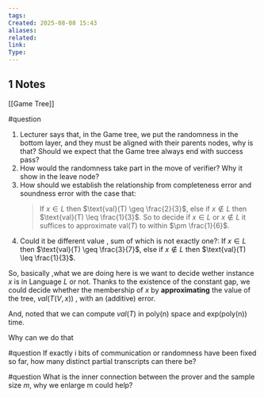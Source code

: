 ```yaml
---
tags: 
Created: 2025-08-08 15:43
aliases: 
related: 
link: 
Type:
---
```

## 1 Notes

[[Game Tree]] 

#question 
1. Lecturer says that, in the Game tree, we put the randomness in the bottom layer, and they must be aligned with their parents nodes, why is that? Should we expect that the Game tree always end with success pass?
2. How would the randomness take part in the move of verifier? Why it show in the leave node?
3. How should we establish the relationship from completeness error and soundness error with the case that:
	> If $x \in L$ then $\text{val}(T) \geq \frac{2}{3}$, else if $x \notin L$ then $\text{val}(T) \leq \frac{1}{3}$. 
	So to decide if $x \in L$ or $x \notin L$ it suffices to approximate $\text{val}(T)$ to within $\pm \frac{1}{6}$.
4. Could it be different value , sum of which is not exactly one?:
   If $x \in L$ then $\text{val}(T) \geq \frac{3}{7}$, else if $x \notin L$ then $\text{val}(T) \leq \frac{1}{3}$. 


So, basically ,what we are doing here is we want to decide wether instance $x$ is in Language $L$ or not.
Thanks to the existence of the constant gap, we could decide whether the membership of $x$ by **approximating** the value of the tree, $val(T(V,x))$ , with an (additive) error. 

And, noted that we can compute $val(T)$ in poly(n) space and exp(poly(n)) time.

Why can we do that 


#question 
If exactly i bits of communication or randomness have been fixed so far, how many distinct partial transcripts can there be?

#question 
What is the inner connection between the prover and the sample size $m$, why we enlarge m could help?